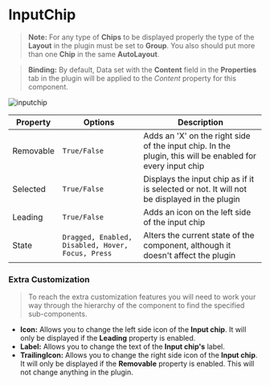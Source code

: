 # InputChip

> **Note:** For any type of **Chips** to be displayed properly the type of the **Layout** in the plugin must be set to **Group**. You also should put more than one **Chip** in the same **AutoLayout**.

> **Binding:** By default, Data set with the **Content** field in the **Properties** tab in the plugin will be applied to the *Content* property for this component.

![inputchip](images/inputchip.png)

| Property  | Options                                           | Description                                                  |
| --------- | ------------------------------------------------- | ------------------------------------------------------------ |
| Removable | `True/False`                                      | Adds an 'X' on the right side of the input chip. In the plugin, this will be enabled for every input chip |
| Selected  | `True/False`                                      | Displays the input chip as if it is selected or not.  It will not be displayed in the plugin |
| Leading   | `True/False`                                      | Adds an icon on the left side of the input chip              |
| State     | `Dragged, Enabled, Disabled, Hover, Focus, Press` | Alters the current state of the component, although it doesn't affect the plugin |

### Extra Customization

> To reach the extra customization features you will need to work your way through the hierarchy of the component to find the specified sub-components.  

- **Icon:** Allows you to change the left side icon of the **Input chip**. It will only be displayed if the **Leading** property is enabled.
- **Label:** Allows you to change the text of the **Input chip's** label.
- **TrailingIcon:** Allows you to change the right side icon of the **Input chip**. It will only be displayed if the **Removable** property is enabled. This will not change anything in the plugin.